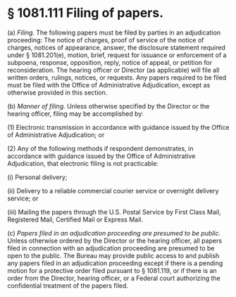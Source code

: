 # § 1081.111   Filing of papers.

(a) *Filing.* The following papers must be filed by parties in an adjudication proceeding: The notice of charges, proof of service of the notice of charges, notices of appearance, answer, the disclosure statement required under § 1081.201(e), motion, brief, request for issuance or enforcement of a subpoena, response, opposition, reply, notice of appeal, or petition for reconsideration. The hearing officer or Director (as applicable) will file all written orders, rulings, notices, or requests. Any papers required to be filed must be filed with the Office of Administrative Adjudication, except as otherwise provided in this section.


(b) *Manner of filing.* Unless otherwise specified by the Director or the hearing officer, filing may be accomplished by:


(1) Electronic transmission in accordance with guidance issued by the Office of Administrative Adjudication; or


(2) Any of the following methods if respondent demonstrates, in accordance with guidance issued by the Office of Administrative Adjudication, that electronic filing is not practicable:


(i) Personal delivery;


(ii) Delivery to a reliable commercial courier service or overnight delivery service; or


(iii) Mailing the papers through the U.S. Postal Service by First Class Mail, Registered Mail, Certified Mail or Express Mail.


(c) *Papers filed in an adjudication proceeding are presumed to be public.* Unless otherwise ordered by the Director or the hearing officer, all papers filed in connection with an adjudication proceeding are presumed to be open to the public. The Bureau may provide public access to and publish any papers filed in an adjudication proceeding except if there is a pending motion for a protective order filed pursuant to § 1081.119, or if there is an order from the Director, hearing officer, or a Federal court authorizing the confidential treatment of the papers filed.




